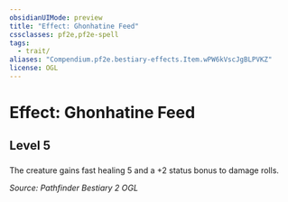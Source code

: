 ```yaml
---
obsidianUIMode: preview
title: "Effect: Ghonhatine Feed"
cssclasses: pf2e,pf2e-spell
tags:
  - trait/
aliases: "Compendium.pf2e.bestiary-effects.Item.wPW6kVscJgBLPVKZ"
license: OGL
---
```

# Effect: Ghonhatine Feed
## Level 5
### 






The creature gains fast healing 5 and a +2 status bonus to damage rolls.

*Source: Pathfinder Bestiary 2*
*OGL*